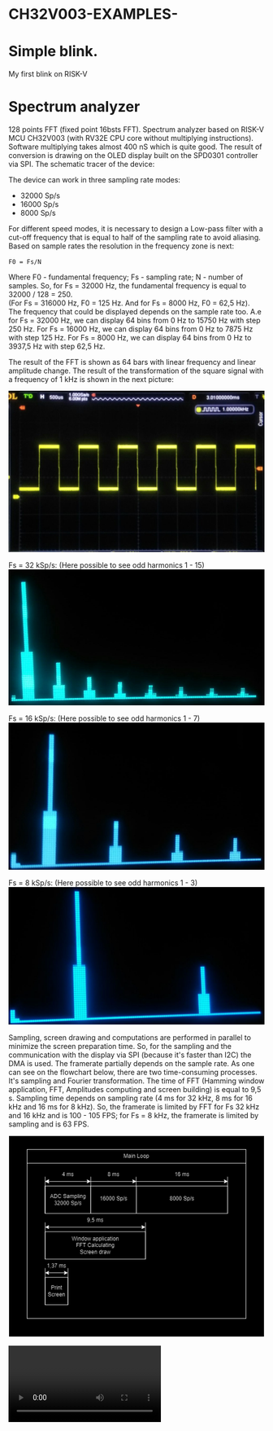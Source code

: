 # CH32V003-EXAMPLES-

# Simple blink.
  My first blink on RISK-V
# Spectrum analyzer
  128 points FFT (fixed point 16bsts FFT).
  Spectrum analyzer based on RISK-V MCU CH32V003 (with RV32E CPU core without multiplying instructions). 
  Software multiplying takes almost 400 nS which is quite good. The result of conversion is drawing on the OLED display built on the SPD0301 controller via 
  SPI.
  The schematic tracer of the device:

  The device can work in three sampling rate modes:
  - 32000 Sp/s
  - 16000 Sp/s
  -  8000 Sp/s
  
  For different speed modes, it is necessary to design a Low-pass filter with a cut-off frequency that is equal to half of the sampling rate to avoid 
  aliasing.
  Based on sample rates the resolution in the frequency zone is next: 
  
    F0 = Fs/N 
  
  Where F0 - fundamental frequency; Fs - sampling rate; N - number of samples. So, for Fs = 32000 Hz, the fundamental frequency is equal to 32000 / 128 = 
  250.   
  (For Fs = 316000 Hz, F0 = 125 Hz. And for Fs = 8000 Hz, F0 = 62,5 Hz). The frequency that could be displayed depends on the sample rate too. 
  A.e for Fs = 32000 Hz, we can display 64 bins from 0 Hz to 15750 Hz with step 250 Hz.
  For Fs = 16000 Hz, we can display 64 bins from 0 Hz to 7875 Hz with step 125 Hz.
  For Fs = 8000 Hz, we can display 64 bins from 0 Hz to 3937,5 Hz with step 62,5 Hz.

  The result of the FFT is shown as 64 bars with linear frequency and linear amplitude change.
  The result of the transformation of the square signal with a frequency of 1 kHz is shown in the next picture:
  
  ![Top View](2311_FFT128/Description/Input_Meandr_1kHz.png)

  Fs = 32 kSp/s: (Here possible to see odd harmonics 1 - 15)
  ![Top View](2311_FFT128/Description/FFT128_32kSp.png)

  Fs = 16 kSp/s: (Here possible to see odd harmonics 1 - 7)
  ![Top View](2311_FFT128/Description/FFT128_16kSp.png)

  Fs = 8 kSp/s: (Here possible to see odd harmonics 1 - 3)
  ![Top View](2311_FFT128/Description/FFT128_8kSp.png)

  Sampling, screen drawing and computations are performed in parallel to minimize the screen preparation time. So, for the sampling and the communication with the display via SPI (because it's faster than I2C) the DMA is used. The framerate partially depends on the sample rate. As one can see on the flowchart below, there are two time-consuming processes. It's sampling and Fourier transformation. The time of FFT (Hamming window application, FFT, Amplitudes computing and screen building) is equal to 9,5 s. Sampling time depends on sampling rate (4 ms for 32 kHz, 8 ms for 16 kHz and 16 ms for 8 kHz). So, the framerate is limited by FFT for Fs 32 kHz and 16 kHz and is 100 - 105 FPS; for Fs = 8 kHz, the framerate is limited by sampling and is 63 FPS.

  ![Top View](2311_FFT128/Description/CH32V003_FFT2.png)
  
  ![Top View](2311_FFT128/Description/video_freq_sweep.mp4)
  
